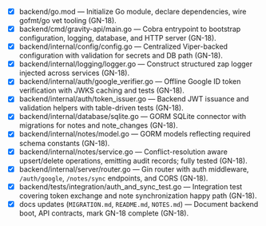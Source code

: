 - [x] backend/go.mod — Initialize Go module, declare dependencies, wire gofmt/go vet tooling (GN-18).
- [x] backend/cmd/gravity-api/main.go — Cobra entrypoint to bootstrap configuration, logging, database, and HTTP server (GN-18).
- [x] backend/internal/config/config.go — Centralized Viper-backed configuration with validation for secrets and DB path (GN-18).
- [x] backend/internal/logging/logger.go — Construct structured zap logger injected across services (GN-18).
- [x] backend/internal/auth/google_verifier.go — Offline Google ID token verification with JWKS caching and tests (GN-18).
- [x] backend/internal/auth/token_issuer.go — Backend JWT issuance and validation helpers with table-driven tests (GN-18).
- [x] backend/internal/database/sqlite.go — GORM SQLite connector with migrations for notes and note_changes (GN-18).
- [x] backend/internal/notes/model.go — GORM models reflecting required schema constants (GN-18).
- [x] backend/internal/notes/service.go — Conflict-resolution aware upsert/delete operations, emitting audit records; fully tested (GN-18).
- [x] backend/internal/server/router.go — Gin router with auth middleware, `/auth/google`, `/notes/sync` endpoints, and CORS (GN-18).
- [x] backend/tests/integration/auth_and_sync_test.go — Integration test covering token exchange and note synchronization happy path (GN-18).
- [x] docs updates (`MIGRATION.md`, `README.md`, `NOTES.md`) — Document backend boot, API contracts, mark GN-18 complete (GN-18).
